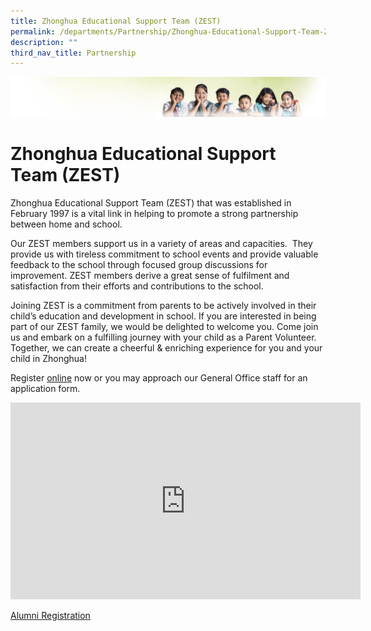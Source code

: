 ```yaml
---
title: Zhonghua Educational Support Team (ZEST)
permalink: /departments/Partnership/Zhonghua-Educational-Support-Team-ZEST/
description: ""
third_nav_title: Partnership
---
```

![](/images/Banner.jpg)

Zhonghua Educational Support Team (ZEST)
========================================

Zhonghua Educational Support Team (ZEST) that was established in February 1997 is a vital link in helping to promote a strong partnership between home and school.  

  

Our ZEST members support us in a variety of areas and capacities.  They provide us with tireless commitment to school events and provide valuable feedback to the school through focused group discussions for improvement. ZEST members derive a great sense of fulfilment and satisfaction from their efforts and contributions to the school. 

  

Joining ZEST is a commitment from parents to be actively involved in their child’s education and development in school. If you are interested in being part of our ZEST family, we would be delighted to welcome you. Come join us and embark on a fulfilling journey with your child as a Parent Volunteer. Together, we can create a cheerful & enriching experience for you and your child in Zhonghua! 

  

Register [online](https://go.gov.sg/zpszest) now or you may approach our General Office staff for an application form.


<iframe width="560" height="315" src="https://www.youtube.com/embed/bzS-0BK4MaU" title="YouTube video player" frameborder="0" allow="accelerometer; autoplay; clipboard-write; encrypted-media; gyroscope; picture-in-picture" allowfullscreen></iframe>


[Alumni Registration](https://docs.google.com/forms/d/e/1FAIpQLScjpLGv8EQlZhI6gVn36KTDGsrXSKOBJg3f47R7moJcPf9kbw/viewform)
